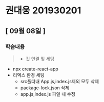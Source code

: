 # 권대웅 201930201 

## [ 09월 08일 ]
   ### 학습내용
   >- 깃 연결 및 세팅
   - npx create-react-app 
   - 리엑스 환경 세팅 
       - src폴더내 App.js,index.js제외 모두 삭제 
       - package-lock.json 삭제
       - app.js,index.js 파일 내 수정 

 